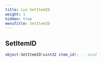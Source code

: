 ```yaml
---
title: Lua SetItemID
weight: 1
hidden: true
menuTitle: SetItemID
---
```

## SetItemID
```lua
object:SetItemID(uint32 item_id); -- void
```